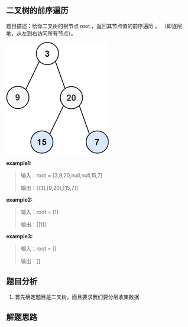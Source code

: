 ## 二叉树的前序遍历

题目描述：给你二叉树的根节点 root ，返回其节点值的前序遍历 。 （即逐层地，从左到右访问所有节点）。

![示例](/public/二叉树层序遍历.png)

**example1:**

> 输入：root = [3,9,20,null,null,15,7]
>
> 输出：[[3],[9,20],[15,7]]

**example2:**

> 输入：root = [1]
>
> 输出：[[1]]

**example3:**

> 输入：root = []
>
> 输出：[]

## 题目分析

1. 首先确定题目是二叉树，而且要求我们要分层收集数据

## 解题思路
